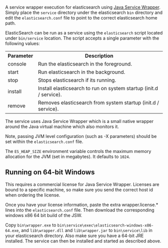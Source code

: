A service wrapper execution for elasticsearch using [Java Service Wrapper](http://wrapper.tanukisoftware.org/). 
Simply place the `service` directory under the elasticsearch `bin` directory and edit the `elasticsearch.conf` file to point to the correct elasticsearch home path.

ElasticSearch can be run as a service using the `elasticsearch` script located under `bin/service` location. The script accepts a single parameter with the following values:

<table>
	<tr>
		<th>Parameter</th>
		<th>Description</th>
	</tr>
	<tr>
		<td>console</td>
		<td>Run the elasticsearch in the foreground.</td>
	</tr>
	<tr>
		<td>start</td>
		<td>Run elasticsearch in the background.</td>
	</tr>
	<tr>
		<td>stop</td>
		<td>Stops elasticsearch if its running.</td>
	</tr>
	<tr>
		<td>install</td>
		<td>Install elasticsearch to run on system startup (init.d / service).</td>
	</tr>
	<tr>
		<td>remove</td>
		<td>Removes elasticsearch from system startup (init.d / service).</td>
	</tr>
</table>

The service uses Java Service Wrapper which is a small native wrapper around the Java virtual machine which also monitors it.

Note, passing JVM level configuration (such as -X parameters) should be set within the `elasticsearch.conf` file.

The `ES_HEAP_SIZE` environment variable controls the maximum memory allocation for the JVM (set in megabytes). It defaults to `1024`.

## Running on 64-bit Windows

This requires a commercial license for Java Service Wrapper. Licenses are bound to a specific machine, so make sure you send the correct host id when ordering the license.

Once you have your license information, paste the extra wrapper.license.* lines into the `elasticsearch.conf` file. Then download the corresponding windows x86 64 bit build of the JSW.

Copy `bin\wrapper.exe` to `bin\service\exec\elasticsearch-windows-x86-64.exe`, and `lib\wrapper.dll` and `lib\wrapper.jar` to `bin\service\lib` in your elasticsearch directory. Also make sure you have a 64-bit JRE installed. The service can then be installed and started as described above.
